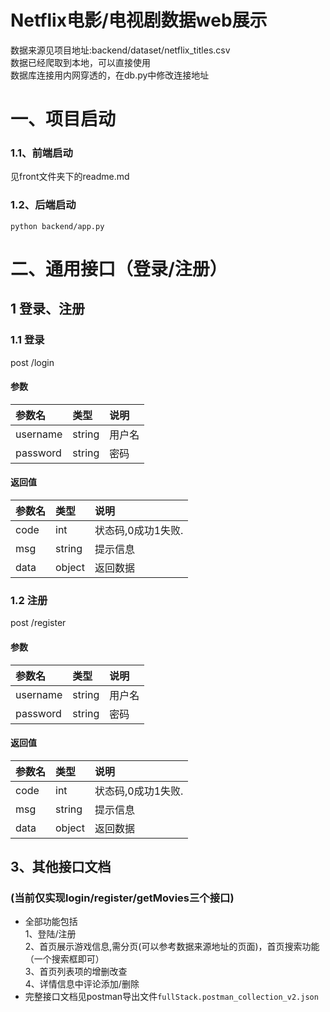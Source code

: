 # Netflix电影/电视剧数据web展示
数据来源见项目地址:backend/dataset/netflix_titles.csv     
数据已经爬取到本地，可以直接使用     
数据库连接用内网穿透的，在db.py中修改连接地址
# 一、项目启动
### 1.1、前端启动
见front文件夹下的readme.md
### 1.2、后端启动
`python backend/app.py`


# 二、通用接口（登录/注册）
## 1 登录、注册
### 1.1 登录
post /login
#### 参数
| 参数名       | 类型 | 说明 |
|:----------| :--- | :--- |
|  username | string | 用户名|
|  password | string | 密码|

#### 返回值
| 参数名       | 类型 | 说明          |
|:----------| :--- |:------------|
|  code | int | 状态码,0成功1失败. |
|  msg | string | 提示信息        |
|  data | object | 返回数据        |

### 1.2 注册
post /register
#### 参数
| 参数名       | 类型 | 说明 |
|:----------| :--- | :--- |
|  username | string | 用户名|
|  password | string | 密码|

#### 返回值
| 参数名       | 类型 | 说明          |
|:----------| :--- |:------------|
|  code | int | 状态码,0成功1失败. |
|  msg | string | 提示信息        |
|  data | object | 返回数据        |

## 3、其他接口文档
### (当前仅实现login/register/getMovies三个接口)
- 全部功能包括   
1、登陆/注册   
2、首页展示游戏信息,需分页(可以参考数据来源地址的页面)，首页搜索功能（一个搜索框即可）   
3、首页列表项的增删改查   
4、详情信息中评论添加/删除   
- 完整接口文档见postman导出文件`fullStack.postman_collection_v2.json`   
